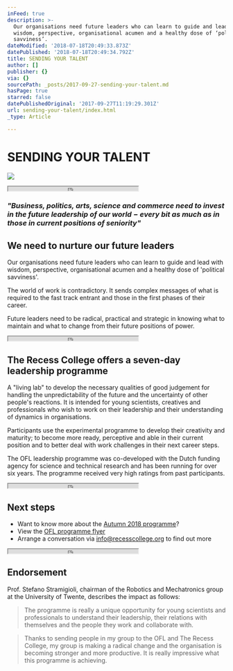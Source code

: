 ```yaml
---
inFeed: true
description: >-
  Our organisations need future leaders who can learn to guide and lead with
  wisdom, perspective, organisational acumen and a healthy dose of ‘political
  savviness’.
dateModified: '2018-07-18T20:49:33.873Z'
datePublished: '2018-07-18T20:49:34.792Z'
title: SENDING YOUR TALENT
author: []
publisher: {}
via: {}
sourcePath: _posts/2017-09-27-sending-your-talent.md
hasPage: true
starred: false
datePublishedOriginal: '2017-09-27T11:19:29.301Z'
url: sending-your-talent/index.html
_type: Article

---
```

# SENDING YOUR TALENT
![](https://the-grid-user-content.s3-us-west-2.amazonaws.com/11163609-f6ed-404a-8c36-5a4805363380.jpg)

<iframe src="https://the-grid.github.io/ed-userhtml/?g=eJyz0U8qsgMABDUBfg" height="10" style=""></iframe>

### _**"Business, politics, arts, science and commerce need to invest in the future leadership of our world − every bit as much as in those in current positions of seniority"**_

## We need to nurture our future leaders

Our organisations need future leaders who can learn to guide and lead with wisdom, perspective, organisational acumen and a healthy dose of 'political savviness'.

The world of work is contradictory. It sends complex messages of what is required to the fast track entrant and those in the first phases of their career.

Future leaders need to be radical, practical and strategic in knowing what to maintain and what to change from their future positions of power.

<iframe src="https://the-grid.github.io/ed-userhtml/?g=eJyz0U8qsgMABDUBfg" height="10" style=""></iframe>

## The Recess College offers a seven-day leadership programme

A "living lab" to develop the necessary qualities of good judgement for handling the unpredictability of the future and the uncertainty of other people's reactions. It is intended for young scientists, creatives and professionals who wish to work on their leadership and their understanding of dynamics in organisations.

Participants use the experimental programme to develop their creativity and maturity; to become more ready, perceptive and able in their current position and to better deal with work challenges in their next career steps.

The OFL leadership programme was co-developed with the Dutch funding agency for science and technical research and has been running for over six years. The programme received very high ratings from past participants.

<iframe src="https://the-grid.github.io/ed-userhtml/?g=eJyz0U8qsgMABDUBfg" height="10" style=""></iframe>

## Next steps

* Want to know more about the [Autumn 2018 programme][0]?
* View the [OFL programme flyer][1]
* Arrange a conversation via info@recesscollege.org to find out more

<iframe src="https://the-grid.github.io/ed-userhtml/?g=eJyz0U8qsgMABDUBfg" height="10" style=""></iframe>

## Endorsement

Prof. Stefano Stramigioli, chairman of the Robotics and Mechatronics group at the University of Twente, describes the impact as follows:

> The programme is really a unique opportunity for young scientists and professionals to understand their leadership, their relations with themselves and the people they work and collaborate with.

> Thanks to sending people in my group to the OFL and The Recess College, my group is making a radical change and the organisation is becoming stronger and more productive. It is really impressive what this programme is achieving.



[0]: https://www.dropbox.com/s/dxcyzt00ax8yo4v/The%20Recess%20College%20-%20Our%20Future%20Leaders%20Programme%20Brochure%20Autumn%202018.pdf?dl=0
[1]: https://www.dropbox.com/s/w8go5aadq2mlfja/The%20Recess%20College%20-%20Our%20Future%20Leaders%20Programme%20Flyer.pdf?dl=0